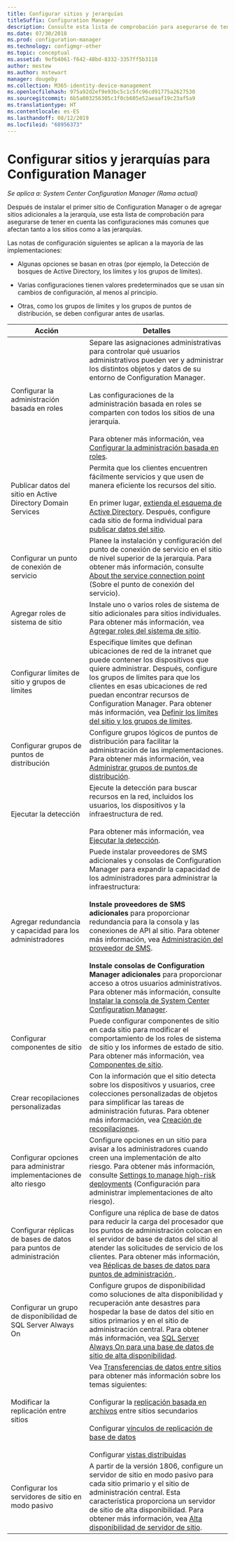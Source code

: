 ```yaml
---
title: Configurar sitios y jerarquías
titleSuffix: Configuration Manager
description: Consulte esta lista de comprobación para asegurarse de tener en cuenta las configuraciones más comunes que afectan a los sitios y las jerarquías.
ms.date: 07/30/2018
ms.prod: configuration-manager
ms.technology: configmgr-other
ms.topic: conceptual
ms.assetid: 9efb4061-f642-48bd-8332-3357ff5b3118
author: mestew
ms.author: mstewart
manager: dougeby
ms.collection: M365-identity-device-management
ms.openlocfilehash: 975a92d2ef9e93bc5c1c5fc96cd91775a2627530
ms.sourcegitcommit: 6b5a003256305c1f0cb605e52aeaaf19c23af5a9
ms.translationtype: HT
ms.contentlocale: es-ES
ms.lasthandoff: 08/12/2019
ms.locfileid: "68956373"
---
```

# <a name="configure-sites-and-hierarchies-for-configuration-manager"></a>Configurar sitios y jerarquías para Configuration Manager

*Se aplica a: System Center Configuration Manager (Rama actual)*

Después de instalar el primer sitio de Configuration Manager o de agregar sitios adicionales a la jerarquía, use esta lista de comprobación para asegurarse de tener en cuenta las configuraciones más comunes que afectan tanto a los sitios como a las jerarquías.  

Las notas de configuración siguientes se aplican a la mayoría de las implementaciones:  

- Algunas opciones se basan en otras (por ejemplo, la Detección de bosques de Active Directory, los límites y los grupos de límites).  

- Varias configuraciones tienen valores predeterminados que se usan sin cambios de configuración, al menos al principio.  

- Otras, como los grupos de límites y los grupos de puntos de distribución, se deben configurar antes de usarlas.  

| Acción | Detalles |  
|------------|-------------|  
| Configurar la administración basada en roles | Separe las asignaciones administrativas para controlar qué usuarios administrativos pueden ver y administrar los distintos objetos y datos de su entorno de Configuration Manager.<br /><br /> Las configuraciones de la administración basada en roles se comparten con todos los sitios de una jerarquía.   <br/><br/>Para obtener más información, vea [Configurar la administración basada en roles](/sccm/core/servers/deploy/configure/configure-role-based-administration). |  
| Publicar datos del sitio en Active Directory Domain Services | Permita que los clientes encuentren fácilmente servicios y que usen de manera eficiente los recursos del sitio.<br /><br /> En primer lugar, [extienda el esquema de Active Directory](/sccm/core/plan-design/network/extend-the-active-directory-schema). Después, configure cada sitio de forma individual para [publicar datos del sitio](/sccm/core/servers/deploy/configure/publish-site-data). |  
| Configurar un punto de conexión de servicio | Planee la instalación y configuración del punto de conexión de servicio en el sitio de nivel superior de la jerarquía. Para obtener más información, consulte [About the service connection point](/sccm/core/servers/deploy/configure/about-the-service-connection-point) (Sobre el punto de conexión del servicio). |  
| Agregar roles de sistema de sitio | Instale uno o varios roles de sistema de sitio adicionales para sitios individuales. Para obtener más información, vea [Agregar roles del sistema de sitio](/sccm/core/servers/deploy/configure/add-site-system-roles). |  
| Configurar límites de sitio y grupos de límites | Especifique límites que definan ubicaciones de red de la intranet que puede contener los dispositivos que quiere administrar. Después, configure los grupos de límites para que los clientes en esas ubicaciones de red puedan encontrar recursos de Configuration Manager. Para obtener más información, vea [Definir los límites del sitio y los grupos de límites](/sccm/core/servers/deploy/configure/define-site-boundaries-and-boundary-groups). |  
| Configurar grupos de puntos de distribución | Configure grupos lógicos de puntos de distribución para facilitar la administración de las implementaciones. Para obtener más información, vea [Administrar grupos de puntos de distribución](/sccm/core/servers/deploy/configure/install-and-configure-distribution-points#bkmk_manage). |  
| Ejecutar la detección | Ejecute la detección para buscar recursos en la red, incluidos los usuarios, los dispositivos y la infraestructura de red.<br /><br /> Para obtener más información, vea [Ejecutar la detección](/sccm/core/servers/deploy/configure/run-discovery). |  
| Agregar redundancia y capacidad para los administradores | Puede instalar proveedores de SMS adicionales y consolas de Configuration Manager para expandir la capacidad de los administradores para administrar la infraestructura:<br /><br /> **Instale proveedores de SMS adicionales** para proporcionar redundancia para la consola y las conexiones de API al sitio. Para obtener más información, vea [Administración del proveedor de SMS](/sccm/core/servers/manage/modify-your-infrastructure#BKMK_ManageSMSprovider).<br /><br /> **Instale consolas de Configuration Manager adicionales** para proporcionar acceso a otros usuarios administrativos. Para obtener más información, consulte [Instalar la consola de System Center Configuration Manager](/sccm/core/servers/deploy/install/install-consoles). |  
| Configurar componentes de sitio | Puede configurar componentes de sitio en cada sitio para modificar el comportamiento de los roles de sistema de sitio y los informes de estado de sitio. Para obtener más información, vea [Componentes de sitio](/sccm/core/servers/deploy/configure/site-components). |  
| Crear recopilaciones personalizadas | Con la información que el sitio detecta sobre los dispositivos y usuarios, cree colecciones personalizadas de objetos para simplificar las tareas de administración futuras. Para obtener más información, vea [Creación de recopilaciones](/sccm/core/clients/manage/collections/create-collections). |  
| Configurar opciones para administrar implementaciones de alto riesgo | Configure opciones en un sitio para avisar a los administradores cuando creen una implementación de alto riesgo. Para obtener más información, consulte [Settings to manage high-risk deployments](/sccm/core/servers/manage/settings-to-manage-high-risk-deployments) (Configuración para administrar implementaciones de alto riesgo). |  
| Configurar réplicas de bases de datos para puntos de administración | Configure una réplica de base de datos para reducir la carga del procesador que los puntos de administración colocan en el servidor de base de datos del sitio al atender las solicitudes de servicio de los clientes. Para obtener más información, vea [Réplicas de bases de datos para puntos de administración ](/sccm/core/servers/deploy/configure/database-replicas-for-management-points). |  
| Configurar un grupo de disponibilidad de SQL Server Always On | Configure grupos de disponibilidad como soluciones de alta disponibilidad y recuperación ante desastres para hospedar la base de datos del sitio en sitios primarios y en el sitio de administración central. Para obtener más información, vea [SQL Server Always On para una base de datos de sitio de alta disponibilidad](/sccm/core/servers/deploy/configure/sql-server-alwayson-for-a-highly-available-site-database). |  
| Modificar la replicación entre sitios | Vea [Transferencias de datos entre sitios](/sccm/core/plan-design/hierarchy/data-transfers-between-sites) para obtener más información sobre los temas siguientes:<br /><br /> Configurar la [replicación basada en archivos](/sccm/core/plan-design/hierarchy/file-based-replication) entre sitios secundarios<br /><br /> Configurar [vínculos de replicación de base de datos](/sccm/core/plan-design/hierarchy/database-replication)<br /><br /> Configurar [vistas distribuidas](/sccm/core/plan-design/hierarchy/database-replication#bkmk_distviews) |  
| Configurar los servidores de sitio en modo pasivo | A partir de la versión 1806, configure un servidor de sitio en modo pasivo para cada sitio primario y el sitio de administración central. Esta característica proporciona un servidor de sitio de alta disponibilidad. Para obtener más información, vea [Alta disponibilidad de servidor de sitio](/sccm/core/servers/deploy/configure/site-server-high-availability). |  
